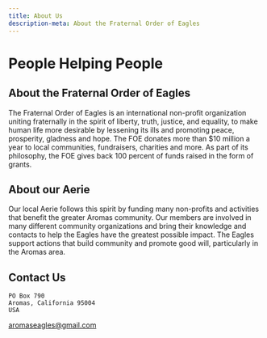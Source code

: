 ```yaml
---
title: About Us
description-meta: About the Fraternal Order of Eagles
---
```


# People Helping People

## About the Fraternal Order of Eagles

The Fraternal Order of Eagles is an international non-profit organization uniting fraternally in the spirit of liberty,
truth, justice, and equality, to make human life more desirable by lessening its ills and promoting peace, prosperity,
gladness and hope. The FOE donates more than $10 million a year to local communities, fundraisers, charities and more.
As part of its philosophy, the FOE gives back 100 percent of funds raised in the form of grants.

## About our Aerie

Our local Aerie follows this spirit by funding many non-profits and activities that benefit the greater Aromas
community. Our members are involved in many different community organizations and bring their knowledge and contacts to
help the Eagles have the greatest possible impact. The Eagles support actions that build community and promote good
will, particularly in the Aromas area.


## Contact Us

```
PO Box 790
Aromas, California 95004
USA
```

[aromaseagles@gmail.com](mailto:aromaseagles@gmail.com)

